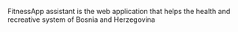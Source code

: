 FitnessApp assistant is the web application that helps the health and recreative system of Bosnia and Herzegovina 